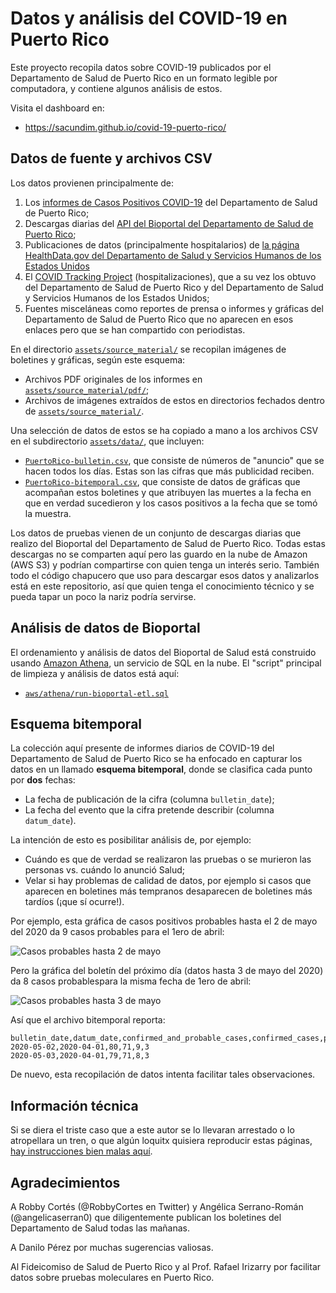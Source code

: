 # Datos y análisis del COVID-19 en Puerto Rico

Este proyecto recopila datos sobre COVID-19 publicados por el 
Departamento de Salud de Puerto Rico en un formato legible por
computadora, y contiene algunos análisis de estos.

Visita el dashboard en:

* https://sacundim.github.io/covid-19-puerto-rico/


## Datos de fuente y archivos CSV

Los datos provienen principalmente de:
 
1. Los [informes de Casos Positivos COVID-19](http://www.salud.gov.pr/Estadisticas-Registros-y-Publicaciones/Pages/COVID-19.aspx)
   del Departamento de Salud de Puerto Rico;
2. Descargas diarias del [API del Bioportal del Departamento de Salud de Puerto Rico](Bioportal.md);
3. Publicaciones de datos (principalmente hospitalarios) de [la página HealthData.gov del
   Departamento de Salud y Servicios Humanos de los Estados Unidos](https://healthdata.gov/)
4. El [COVID Tracking Project](https://covidtracking.com/) (hospitalizaciones),
   que a su vez los obtuvo del Departamento de Salud de Puerto Rico y del Departamento de 
   Salud y Servicios Humanos de los Estados Unidos;
5. Fuentes misceláneas como reportes de prensa o informes y gráficas del Departamento de 
   Salud de Puerto Rico que no aparecen en esos enlaces pero que se han compartido con 
   periodistas.

En el directorio [`assets/source_material/`](assets/source_material/)
se recopilan imágenes de boletines y gráficas, según este esquema:

* Archivos PDF originales de los informes en 
  [`assets/source_material/pdf/`](assets/source_material/pdf/);
* Archivos de imágenes extraídos de estos en directorios
  fechados dentro de [`assets/source_material/`](assets/source_material/).

Una selección de datos de estos se ha copiado a mano a los archivos CSV 
en el subdirectorio [`assets/data/`](assets/data/), que incluyen:

* [`PuertoRico-bulletin.csv`](assets/data/cases/PuertoRico-bulletin.csv), que
  consiste de números de "anuncio" que se hacen todos los días.
  Estas son las cifras que más publicidad reciben.
* [`PuertoRico-bitemporal.csv`](assets/data/cases/PuertoRico-bitemporal.csv),
  que consiste de datos de gráficas que acompañan estos boletines
  y que atribuyen las muertes a la fecha en que en verdad sucedieron
  y los casos positivos a la fecha que se tomó la muestra.

Los datos de pruebas vienen de un conjunto de descargas diarias que realizo
del Bioportal del Departamento de Salud de Puerto Rico.  Todas estas descargas
no se comparten aquí pero las guardo en la nube de Amazon (AWS S3) y podrían 
compartirse con quien tenga un interés serio.  También todo el código chapucero
que uso para descargar esos datos y analizarlos está en este repositorio, así 
que quien tenga el conocimiento técnico y se pueda tapar un poco la nariz podría
servirse.


## Análisis de datos de Bioportal

El ordenamiento y análisis de datos del Bioportal de Salud está construido 
usando [Amazon Athena](https://aws.amazon.com/athena/), un servicio de SQL 
en la nube. El "script" principal de limpieza y análisis de datos está
aquí:

* [`aws/athena/run-bioportal-etl.sql`](aws/athena/run-bioportal-etl.sql)


## Esquema bitemporal

La colección aquí presente de informes diarios de COVID-19 del Departamento 
de Salud de Puerto Rico se ha enfocado en capturar los datos en un llamado 
**esquema bitemporal**, donde se clasifica cada punto por **dos** fechas:

* La fecha de publicación de la cifra (columna `bulletin_date`);
* La fecha del evento que la cifra pretende describir (columna
  `datum_date`).

La intención de esto es posibilitar análisis de, por ejemplo:
 
* Cuándo es que de verdad se realizaron las pruebas o se murieron
  las personas vs. cuándo lo anunció Salud;
* Velar si hay problemas de calidad de datos, por ejemplo si 
  casos que aparecen en boletines más tempranos desaparecen
  de boletines más tardíos (¡que sí ocurre!).

Por ejemplo, esta gráfica de casos positivos probables hasta el 
2 de mayo del 2020 da 9 casos probables para el 1ero de abril:

![Casos probables hasta 2 de mayo](assets/source_material/2020-05/2020-05-02/2020-05-02_probable.png)

Pero la gráfica del boletín del próximo día (datos hasta 3 de mayo 
del 2020) da 8 casos probablespara la misma fecha de 1ero de abril:

![Casos probables hasta 3 de mayo](assets/source_material/2020-05/2020-05-03/2020-05-03_probable.jpeg)

Así que el archivo bitemporal reporta:

    bulletin_date,datum_date,confirmed_and_probable_cases,confirmed_cases,probable_cases,deaths
    2020-05-02,2020-04-01,80,71,9,3
    2020-05-03,2020-04-01,79,71,8,3

De nuevo, esta recopilación de datos intenta facilitar tales
observaciones.


## Información técnica

Si se diera el triste caso que a este autor se lo llevaran arrestado
o lo atropellara un tren, o que algún loquitx quisiera reproducir estas 
páginas, [hay instrucciones bien malas aquí](INSTRUCCIONES.md).


## Agradecimientos

A Robby Cortés (@RobbyCortes en Twitter) y Angélica Serrano-Román
(@angelicaserran0) que diligentemente publican los boletines del
Departamento de Salud todas las mañanas.

A Danilo Pérez por muchas sugerencias valiosas.

Al Fideicomiso de Salud de Puerto Rico y al Prof. Rafael Irizarry
por facilitar datos sobre pruebas moleculares en Puerto Rico.